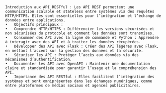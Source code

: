 	Introduction aux API RESTful : Les API REST permettent une communication scalable et stateless entre systèmes via des requêtes HTTP/HTTPS. Elles sont essentielles pour l’intégration et l’échange de données entre applications.
	•	Objectifs principaux :
	•	Comprendre HTTP/HTTPS : Différencier les versions sécurisées et non sécurisées du protocole et comment les données sont transmises.
	•	Consommer des API avec la ligne de commande et Python : Apprendre à interagir avec des API et à traiter les données récupérées.
	•	Développer des API avec Flask : Créer des API légères avec Flask, en mettant l’accent sur la gestion des données et la sécurité.
	•	Sécuriser les API : Protéger l’accès aux données via des mécanismes d’authentification.
	•	Documenter les API avec OpenAPI : Maintenir une documentation claire et standardisée pour garantir l’usage et la compréhension des API.
	•	Importance des API RESTful : Elles facilitent l’intégration des systèmes et sont omniprésentes dans les échanges numériques, comme entre plateformes de médias sociaux et agences publicitaires.

